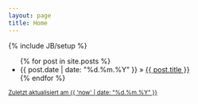 ```yaml
---
layout: page
title: Home
---
```

{% include JB/setup %}

<ul class="posts">
  {% for post in site.posts %}
    <li><span>{{ post.date | date: "%d.%m.%Y" }}</span> &raquo; <a href="{{ BASE_PATH }}{{ post.url }}">{{ post.title }}</a></li>
  {% endfor %}
</ul>

<small>[Zuletzt aktualisiert am {{ 'now' | date: "%d.%m.%Y" }}](https://github.com/stefan2904/stefan2904.github.com/commits/master)</small>